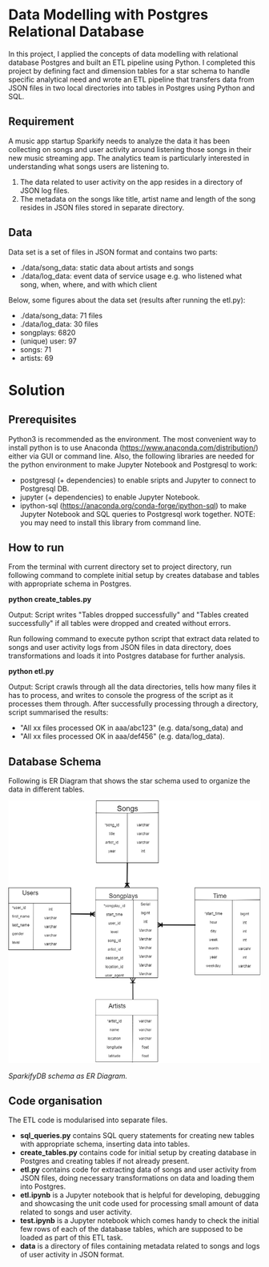
# Data Modelling with Postgres Relational Database
In this project, I applied the concepts of data modelling with relational database Postgres and built an ETL pipeline using Python. I completed this project by defining fact and dimension tables for a star schema to handle specific analytical need and wrote an ETL pipeline that transfers data from JSON files in two local directories into tables in Postgres using Python and SQL.
## Requirement
A music app startup Sparkify needs to analyze the data it has been collecting on songs and user activity around listening those songs in their new music streaming app. The analytics team is particularly interested in understanding what songs users are listening to.
1.	The data related to user activity on the app resides in a directory of JSON log files.
2.	The metadata on the songs like title, artist name and length of the song resides in JSON files stored in separate directory.
## Data
Data set is a set of files in JSON format and contains two parts:
-	./data/song_data: static data about artists and songs
-	./data/log_data: event data of service usage e.g. who listened what song, when, where, and with which client

Below, some figures about the data set (results after running the etl.py):
-	./data/song_data: 71 files
-	./data/log_data: 30 files
-	songplays: 6820
-	(unique) user: 97
-	songs: 71
-	artists: 69

# Solution

## Prerequisites
Python3 is recommended as the environment. The most convenient way to install python is to use Anaconda (https://www.anaconda.com/distribution/) either via GUI or command line. Also, the following libraries are needed for the python environment to make Jupyter Notebook and Postgresql to work:
-	postgresql (+ dependencies) to enable sripts and Jupyter to connect to Postgresql DB.
-	jupyter (+ dependencies) to enable Jupyter Notebook.
-	ipython-sql (https://anaconda.org/conda-forge/ipython-sql) to make Jupyter Notebook and SQL queries to Postgresql work together. NOTE: you may need to install this library from command line.

## How to run
From the terminal with current directory set to project directory, run following command to complete initial setup by creates database and tables with appropriate schema in Postgres.

**python create_tables.py** 

Output: Script writes "Tables dropped successfully" and "Tables created successfully" if all tables were dropped and created without errors.

Run following command to execute python script that extract data related to songs and user activity logs from JSON files in data directory, does transformations and loads it into Postgres database for further analysis.

**python etl.py**  

Output: Script crawls through all the data directories, tells how many files it has to process, and writes to console the progress of the script as it processes them through. After successfully processing through a directory, script summarised the results:

-	"All xx files processed OK in aaa/abc123" (e.g. data/song_data) and
-	"All xx files processed OK in aaa/def456" (e.g. data/log_data).


## Database Schema
Following is ER Diagram that shows the star schema used to organize the data in different tables.

![SparkifyDB schema as ER Diagram](./Postgresql_final.png)

_*SparkifyDB schema as ER Diagram.*_

## Code organisation
The ETL code is modularised into separate files.
-	**sql_queries.py** contains SQL query statements for creating new tables with appropriate schema, inserting data into tables.
-	**create_tables.py** contains code for initial setup by creating database in Postgres and creating tables if not already present.
-	**etl.py** contains code for extracting data of songs and user activity from JSON files, doing necessary transformations on data and loading them into Postgres.
-	**etl.ipynb** is a Jupyter notebook that is helpful for developing, debugging and showcasing the unit code used for processing small amount of data related to songs and user activity.
-	**test.ipynb** is a Jupyter notebook which comes handy to check the initial few rows of each of the database tables, which are supposed to be loaded as part of this ETL task.
-	**data** is a directory of files containing metadata related to songs and logs of user activity in JSON format.


